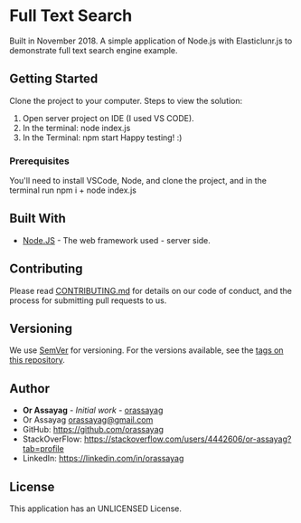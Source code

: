 # Full Text Search

Built in November 2018. A simple application of Node.js with Elasticlunr.js to demonstrate full text search engine example.

## Getting Started

Clone the project to your computer.
Steps to view the solution:
1. Open server project on IDE (I used VS CODE).
2. In the terminal: node index.js
3. In the Terminal: npm start
Happy testing! :)

### Prerequisites

You'll need to install VSCode, Node, and clone the project, and in the terminal run npm i + node index.js

## Built With

* [Node.JS](https://nodejs.org/en/) - The web framework used - server side.

## Contributing

Please read [CONTRIBUTING.md](https://gist.github.com/PurpleBooth/b24679402957c63ec426) for details on our code of conduct, and the process for submitting pull requests to us.

## Versioning

We use [SemVer](http://semver.org/) for versioning. For the versions available, see the [tags on this repository](https://github.com/your/project/tags).

## Author

* **Or Assayag** - *Initial work* - [orassayag](https://github.com/orassayag)
* Or Assayag <orassayag@gmail.com>
* GitHub: https://github.com/orassayag
* StackOverFlow: https://stackoverflow.com/users/4442606/or-assayag?tab=profile
* LinkedIn: https://linkedin.com/in/orassayag

## License

This application has an UNLICENSED License.